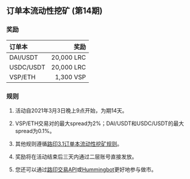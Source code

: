 ## 订单本流动性挖矿 (第14期)


### 奖励

 | **订单本** | **奖励** |
| :--- | ---: |
| DAI/USDT | 20,000 LRC|
| USDC/USDT | 20,000 LRC|
| VSP/ETH | 1,300 VSP|

### 规则

1) 活动自2021年3月3日晚上9点开始，为期14天。

2) VSP/ETH交易对的最大spread为2%；DAI/USDT和USDC/USDT的最大spread为0.1%。

3) 其他规则遵循[路印3.1订单本流动性挖矿规则](https://loopring.org/#/post/market-making-competition-cn)。

4) 奖励将在活动结束后三天内通过二层账号直接发放。

5) 您还可以通过[路印交易API](https://docs3.loopring.io/zh-hans/)或[Hummingbot](https://docs.hummingbot.io/exchange-connectors/loopring/)更好地参与做市。
